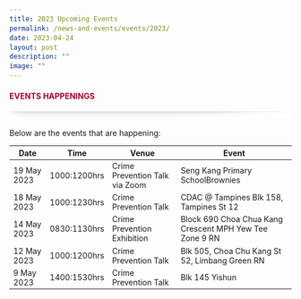 ```yaml
---
title: 2023 Upcoming Events
permalink: /news-and-events/events/2023/
date: 2023-04-24
layout: post
description: ""
image: ""
---
```

#### <font style="color:#a20427;">EVENTS HAPPENINGS</font>

![](/images/About/header-border.png)

Below are the events that are happening:

| Date | Time | Venue | Event |
| -------- | -------- | -------- |-------- |
| 19 May 2023 | 1000:1200hrs | Crime Prevention Talk via Zoom| Seng Kang Primary SchoolBrownies|
| 18 May 2023 | 1000:1230hrs | Crime Prevention Talk| CDAC @ Tampines Blk 158, Tampines St 12|
| 14 May 2023 | 0830:1130hrs| Crime Prevention Exhibition| Block 690 Choa Chua Kang Crescent MPH Yew Tee Zone 9 RN|
| 12 May 2023 | 1000:1200hrs | Crime Prevention Talk| Blk 505, Choa Chu Kang St 52, Limbang Green RN|
| 9 May 2023  | 1400:1530hrs | Crime Prevention Talk| Blk 145 Yishun|